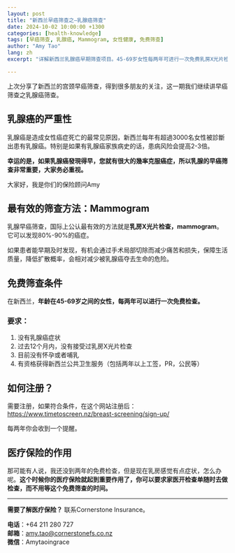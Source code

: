 ```yaml
---
layout: post
title: "新西兰早癌筛查之—乳腺癌筛查"
date: 2024-10-02 10:00:00 +1300
categories: [health-knowledge]
tags: [早癌筛查, 乳腺癌, Mammogram, 女性健康, 免费筛查]
author: "Amy Tao"
lang: zh
excerpt: "详解新西兰乳腺癌早期筛查项目。45-69岁女性每两年可进行一次免费乳房X光片检查，早发现早治疗，大大提高治愈率。"

---
```


上次分享了新西兰的宫颈早癌筛查，得到很多朋友的关注，这一期我们继续讲早癌筛查之乳腺癌筛查。

## 乳腺癌的严重性

乳腺癌是造成女性癌症死亡的最常见原因，新西兰每年有超過3000名女性被診斷出患有乳腺癌。特别是如果有乳腺癌家族病史的话，患病风险会提高2-3倍。

**幸运的是，如果乳腺癌發現得早，您就有很大的幾率克服癌症，所以乳腺的早癌筛查非常重要，大家务必重视。**

大家好，我是你们的保险顾问Amy

## 最有效的筛查方法：Mammogram

乳腺早癌筛查，国际上公认最有效的方法就是**乳房X光片检查，mammogram**。它可以发现80%-90%的癌症。

如果患者能早期及时发现，有机会通过手术局部切除而减少痛苦和损失，保障生活质量，降低扩散概率，会相对减少被乳腺癌夺去生命的危险。

## 免费筛查条件

在新西兰，**年龄在45-69岁之间的女性，每两年可以进行一次免费检查。**

### 要求：

1. 没有乳腺癌症状
2. 过去12个月内，没有接受过乳房X光片检查
3. 目前没有怀孕或者哺乳
4. 有资格获得新西兰公共卫生服务（包括两年以上工签，PR，公民等）

## 如何注册？

需要注册，如果符合条件，在这个网站注册后：
https://www.timetoscreen.nz/breast-screening/sign-up/

每两年你会收到一个提醒。

## 医疗保险的作用

那可能有人说，我还没到两年的免费检查，但是现在乳房感觉有点症状，怎么办呢。**这个时候你的医疗保险就起到重要作用了，你可以要求家医开检查单随时去做检查，而不用等这个免费筛查的时间。**



---

**需要了解医疗保险？** 联系Cornerstone Insurance。

**电话**：+64 211 280 727  
**邮箱**：amy.tao@cornerstonefs.co.nz  
**微信**：Amytaoingrace
